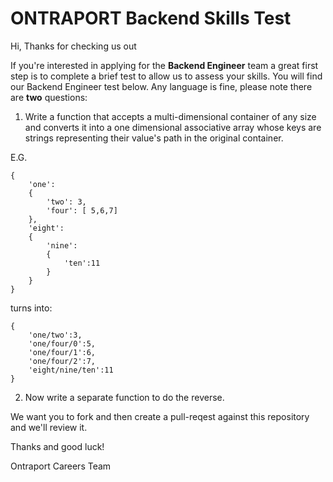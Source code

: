 # ONTRAPORT Backend Skills Test

Hi, Thanks for checking us out

If you're interested in applying for the **Backend Engineer** team a great first step is to complete a brief test to allow us to assess your skills. You will find our Backend Engineer test below. Any language is fine, please note there are **two** questions:

1. Write a function that accepts a multi-dimensional container of any size and converts it into a one dimensional associative array whose keys are strings representing their value's path in the original container.

E.G.

```
{
    'one':
    {
        'two': 3,
        'four': [ 5,6,7]
    },
    'eight':
    {
        'nine':
        {
            'ten':11
        }
    }
}
```

turns into:

```
{
    'one/two':3,
    'one/four/0':5,
    'one/four/1':6,
    'one/four/2':7,
    'eight/nine/ten':11
}
```

2. Now write a separate function to do the reverse.

We want you to fork and then create a pull-reqest against this repository and we'll review it.

Thanks and good luck!

Ontraport Careers Team
